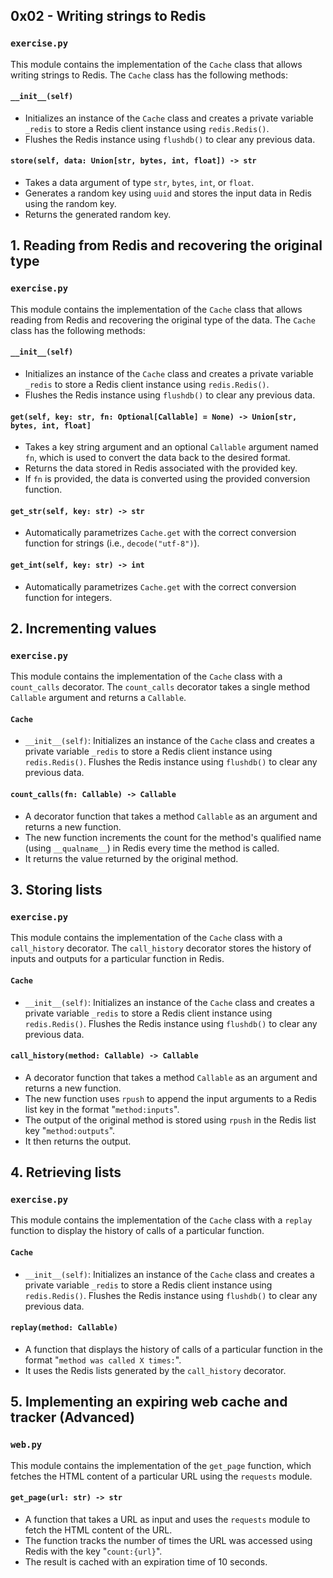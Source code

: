 
## 0x02 - Writing strings to Redis

### `exercise.py`

This module contains the implementation of the `Cache` class that allows writing strings to Redis. The `Cache` class has the following methods:

#### `__init__(self)`

- Initializes an instance of the `Cache` class and creates a private variable `_redis` to store a Redis client instance using `redis.Redis()`.
- Flushes the Redis instance using `flushdb()` to clear any previous data.

#### `store(self, data: Union[str, bytes, int, float]) -> str`

- Takes a data argument of type `str`, `bytes`, `int`, or `float`.
- Generates a random key using `uuid` and stores the input data in Redis using the random key.
- Returns the generated random key.

## 1. Reading from Redis and recovering the original type

### `exercise.py`

This module contains the implementation of the `Cache` class that allows reading from Redis and recovering the original type of the data. The `Cache` class has the following methods:

#### `__init__(self)`

- Initializes an instance of the `Cache` class and creates a private variable `_redis` to store a Redis client instance using `redis.Redis()`.
- Flushes the Redis instance using `flushdb()` to clear any previous data.

#### `get(self, key: str, fn: Optional[Callable] = None) -> Union[str, bytes, int, float]`

- Takes a key string argument and an optional `Callable` argument named `fn`, which is used to convert the data back to the desired format.
- Returns the data stored in Redis associated with the provided key.
- If `fn` is provided, the data is converted using the provided conversion function.

#### `get_str(self, key: str) -> str`

- Automatically parametrizes `Cache.get` with the correct conversion function for strings (i.e., `decode("utf-8")`).

#### `get_int(self, key: str) -> int`

- Automatically parametrizes `Cache.get` with the correct conversion function for integers.

## 2. Incrementing values

### `exercise.py`

This module contains the implementation of the `Cache` class with a `count_calls` decorator. The `count_calls` decorator takes a single method `Callable` argument and returns a `Callable`.

#### `Cache`

- `__init__(self)`: Initializes an instance of the `Cache` class and creates a private variable `_redis` to store a Redis client instance using `redis.Redis()`. Flushes the Redis instance using `flushdb()` to clear any previous data.

#### `count_calls(fn: Callable) -> Callable`

- A decorator function that takes a method `Callable` as an argument and returns a new function.
- The new function increments the count for the method's qualified name (using `__qualname__`) in Redis every time the method is called.
- It returns the value returned by the original method.

## 3. Storing lists

### `exercise.py`

This module contains the implementation of the `Cache` class with a `call_history` decorator. The `call_history` decorator stores the history of inputs and outputs for a particular function in Redis.

#### `Cache`

- `__init__(self)`: Initializes an instance of the `Cache` class and creates a private variable `_redis` to store a Redis client instance using `redis.Redis()`. Flushes the Redis instance using `flushdb()` to clear any previous data.

#### `call_history(method: Callable) -> Callable`

- A decorator function that takes a method `Callable` as an argument and returns a new function.
- The new function uses `rpush` to append the input arguments to a Redis list key in the format "`method:inputs`".
- The output of the original method is stored using `rpush` in the Redis list key "`method:outputs`".
- It then returns the output.

## 4. Retrieving lists

### `exercise.py`

This module contains the implementation of the `Cache` class with a `replay` function to display the history of calls of a particular function.

#### `Cache`

- `__init__(self)`: Initializes an instance of the `Cache` class and creates a private variable `_redis` to store a Redis client instance using `redis.Redis()`. Flushes the Redis instance using `flushdb()` to clear any previous data.

#### `replay(method: Callable)`

- A function that displays the history of calls of a particular function in the format "`method was called X times:`".
- It uses the Redis lists generated by the `call_history` decorator.

## 5. Implementing an expiring web cache and tracker (Advanced)

### `web.py`

This module contains the implementation of the `get_page` function, which fetches the HTML content of a particular URL using the `requests` module.

#### `get_page(url: str) -> str`

- A function that takes a URL as input and uses the `requests` module to fetch the HTML content of the URL.
- The function tracks the number of times the URL was accessed using Redis with the key "`count:{url}`".
- The result is cached with an expiration time of 10 seconds. 

